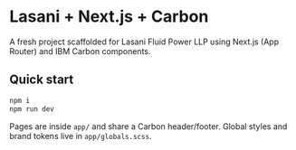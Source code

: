 # Lasani + Next.js + Carbon

A fresh project scaffolded for Lasani Fluid Power LLP using Next.js (App Router) and IBM Carbon components.

## Quick start

```bash
npm i
npm run dev
```

Pages are inside `app/` and share a Carbon header/footer. Global styles and brand tokens live in `app/globals.scss`.
